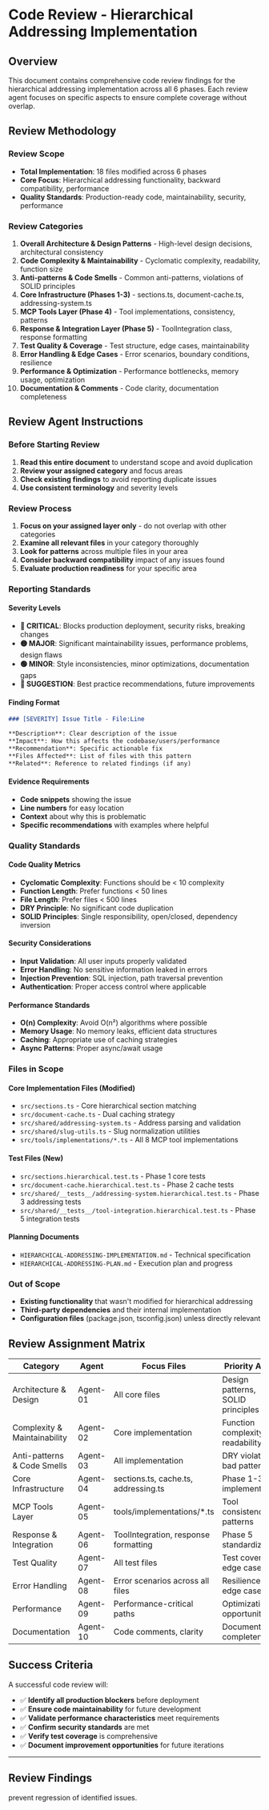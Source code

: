 # Code Review - Hierarchical Addressing Implementation

## Overview

This document contains comprehensive code review findings for the hierarchical addressing implementation across all 6 phases. Each review agent focuses on specific aspects to ensure complete coverage without overlap.

## Review Methodology

### Review Scope
- **Total Implementation**: 18 files modified across 6 phases
- **Core Focus**: Hierarchical addressing functionality, backward compatibility, performance
- **Quality Standards**: Production-ready code, maintainability, security, performance

### Review Categories

1. **Overall Architecture & Design Patterns** - High-level design decisions, architectural consistency
2. **Code Complexity & Maintainability** - Cyclomatic complexity, readability, function size
3. **Anti-patterns & Code Smells** - Common anti-patterns, violations of SOLID principles
4. **Core Infrastructure (Phases 1-3)** - sections.ts, document-cache.ts, addressing-system.ts
5. **MCP Tools Layer (Phase 4)** - Tool implementations, consistency, patterns
6. **Response & Integration Layer (Phase 5)** - ToolIntegration class, response formatting
7. **Test Quality & Coverage** - Test structure, edge cases, maintainability
8. **Error Handling & Edge Cases** - Error scenarios, boundary conditions, resilience
9. **Performance & Optimization** - Performance bottlenecks, memory usage, optimization
10. **Documentation & Comments** - Code clarity, documentation completeness

## Review Agent Instructions

### Before Starting Review
1. **Read this entire document** to understand scope and avoid duplication
2. **Review your assigned category** and focus areas
3. **Check existing findings** to avoid reporting duplicate issues
4. **Use consistent terminology** and severity levels

### Review Process
1. **Focus on your assigned layer only** - do not overlap with other categories
2. **Examine all relevant files** in your category thoroughly
3. **Look for patterns** across multiple files in your area
4. **Consider backward compatibility** impact of any issues found
5. **Evaluate production readiness** for your specific area

### Reporting Standards

#### Severity Levels
- **🔴 CRITICAL**: Blocks production deployment, security risks, breaking changes
- **🟡 MAJOR**: Significant maintainability issues, performance problems, design flaws
- **🟢 MINOR**: Style inconsistencies, minor optimizations, documentation gaps
- **📝 SUGGESTION**: Best practice recommendations, future improvements

#### Finding Format
```markdown
### [SEVERITY] Issue Title - File:Line

**Description**: Clear description of the issue
**Impact**: How this affects the codebase/users/performance
**Recommendation**: Specific actionable fix
**Files Affected**: List of files with this pattern
**Related**: Reference to related findings (if any)
```

#### Evidence Requirements
- **Code snippets** showing the issue
- **Line numbers** for easy location
- **Context** about why this is problematic
- **Specific recommendations** with examples where helpful

### Quality Standards

#### Code Quality Metrics
- **Cyclomatic Complexity**: Functions should be < 10 complexity
- **Function Length**: Prefer functions < 50 lines
- **File Length**: Prefer files < 500 lines
- **DRY Principle**: No significant code duplication
- **SOLID Principles**: Single responsibility, open/closed, dependency inversion

#### Security Considerations
- **Input Validation**: All user inputs properly validated
- **Error Handling**: No sensitive information leaked in errors
- **Injection Prevention**: SQL injection, path traversal prevention
- **Authentication**: Proper access control where applicable

#### Performance Standards
- **O(n) Complexity**: Avoid O(n²) algorithms where possible
- **Memory Usage**: No memory leaks, efficient data structures
- **Caching**: Appropriate use of caching strategies
- **Async Patterns**: Proper async/await usage

### Files in Scope

#### Core Implementation Files (Modified)
- `src/sections.ts` - Core hierarchical section matching
- `src/document-cache.ts` - Dual caching strategy
- `src/shared/addressing-system.ts` - Address parsing and validation
- `src/shared/slug-utils.ts` - Slug normalization utilities
- `src/tools/implementations/*.ts` - All 8 MCP tool implementations

#### Test Files (New)
- `src/sections.hierarchical.test.ts` - Phase 1 core tests
- `src/document-cache.hierarchical.test.ts` - Phase 2 cache tests
- `src/shared/__tests__/addressing-system.hierarchical.test.ts` - Phase 3 addressing tests
- `src/shared/__tests__/tool-integration.hierarchical.test.ts` - Phase 5 integration tests

#### Planning Documents
- `HIERARCHICAL-ADDRESSING-IMPLEMENTATION.md` - Technical specification
- `HIERARCHICAL-ADDRESSING-PLAN.md` - Execution plan and progress

### Out of Scope
- **Existing functionality** that wasn't modified for hierarchical addressing
- **Third-party dependencies** and their internal implementation
- **Configuration files** (package.json, tsconfig.json) unless directly relevant

## Review Assignment Matrix

| Category | Agent | Focus Files | Priority Areas |
|----------|-------|-------------|----------------|
| Architecture & Design | Agent-01 | All core files | Design patterns, SOLID principles |
| Complexity & Maintainability | Agent-02 | Core implementation | Function complexity, readability |
| Anti-patterns & Code Smells | Agent-03 | All implementation | DRY violations, bad patterns |
| Core Infrastructure | Agent-04 | sections.ts, cache.ts, addressing.ts | Phase 1-3 implementation |
| MCP Tools Layer | Agent-05 | tools/implementations/*.ts | Tool consistency, patterns |
| Response & Integration | Agent-06 | ToolIntegration, response formatting | Phase 5 standardization |
| Test Quality | Agent-07 | All test files | Test coverage, edge cases |
| Error Handling | Agent-08 | Error scenarios across all files | Resilience, edge cases |
| Performance | Agent-09 | Performance-critical paths | Optimization opportunities |
| Documentation | Agent-10 | Code comments, clarity | Documentation completeness |

## Success Criteria

A successful code review will:
- ✅ **Identify all production blockers** before deployment
- ✅ **Ensure code maintainability** for future development
- ✅ **Validate performance characteristics** meet requirements
- ✅ **Confirm security standards** are met
- ✅ **Verify test coverage** is comprehensive
- ✅ **Document improvement opportunities** for future iterations

---

## Review Findings

<!-- Agents will append their findings below this line -->
prevent regression of identified issues.
